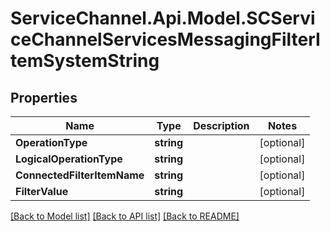 # ServiceChannel.Api.Model.SCServiceChannelServicesMessagingFilterItemSystemString

## Properties

Name | Type | Description | Notes
------------ | ------------- | ------------- | -------------
**OperationType** | **string** |  | [optional] 
**LogicalOperationType** | **string** |  | [optional] 
**ConnectedFilterItemName** | **string** |  | [optional] 
**FilterValue** | **string** |  | [optional] 

[[Back to Model list]](../README.md#documentation-for-models) [[Back to API list]](../README.md#documentation-for-api-endpoints) [[Back to README]](../README.md)

